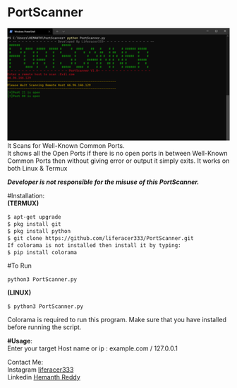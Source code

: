 # PortScanner  
![PortScanner](https://github.com/liferacer333/PortScanner/blob/master/PortScanner.png)  
It Scans for Well-Known Common Ports.  
It shows all the Open Ports if there is no open ports in between Well-Known Common Ports then without giving error or output it simply exits. It works on both Linux & Termux

***Developer is not responsible for the misuse of this PortScanner.***

#Installation:  
**(TERMUX)**     
```$ apt-get update    
$ apt-get upgrade    
$ pkg install git    
$ pkg install python    
$ git clone https://github.com/liferacer333/PortScanner.git    
If colorama is not installed then install it by typing:    
$ pip install colorama  
```  

#To Run  
```
python3 PortScanner.py
```

**(LINUX)**   
```$ git clone https://github.com/liferacer333/PortScanner.git 
$ python3 PortScanner.py
```
Colorama is required to run this program. Make sure that you have installed before running the script.  

**#Usage**:  
Enter your target Host name or ip : example.com / 127.0.0.1   

Contact Me:  
Instagram [liferacer333](https://instagram.com/liferacer333)    
Linkedin [Hemanth Reddy](https://www.linkedin.com/in/hemanth-reddy-51b357191/)
